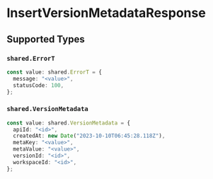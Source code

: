 # InsertVersionMetadataResponse


## Supported Types

### `shared.ErrorT`

```typescript
const value: shared.ErrorT = {
  message: "<value>",
  statusCode: 100,
};
```

### `shared.VersionMetadata`

```typescript
const value: shared.VersionMetadata = {
  apiId: "<id>",
  createdAt: new Date("2023-10-10T06:45:28.118Z"),
  metaKey: "<value>",
  metaValue: "<value>",
  versionId: "<id>",
  workspaceId: "<id>",
};
```

